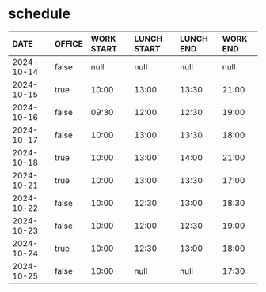 # schedule

| DATE | OFFICE | WORK START | LUNCH START | LUNCH END | WORK END |
| :-- | :-- | :-- | :-- | :-- | :-- |
| 2024-10-14 | false | null | null | null | null |
| 2024-10-15 | true | 10:00 | 13:00 | 13:30 | 21:00 |
| 2024-10-16 | false | 09:30 | 12:00 | 12:30 | 19:00 |
| 2024-10-17 | false | 10:00 | 13:00 | 13:30 | 18:00 |
| 2024-10-18 | true | 10:00 | 13:00 | 14:00 | 21:00 |
| 2024-10-21 | true | 10:00 | 13:00 | 13:30 | 17:00 |
| 2024-10-22 | false | 10:00 | 12:30 | 13:00 | 18:30 |
| 2024-10-23 | false | 10:00 | 12:00 | 12:30 | 19:00 |
| 2024-10-24 | true | 10:00 | 12:30 | 13:00 | 18:00 |
| 2024-10-25 | false | 10:00 | null | null | 17:30 |
